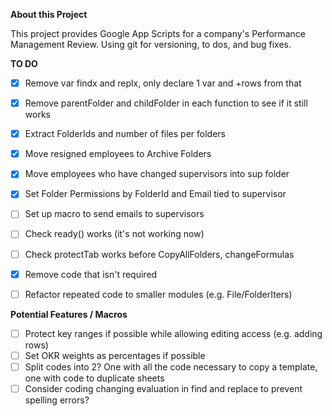 **About this Project**

This project provides Google App Scripts for a company's Performance Management Review.  Using git for versioning, to dos, and bug fixes.


**TO DO**
- [X] Remove var findx and replx, only declare 1 var and +rows from that
- [X] Remove parentFolder and childFolder in each function to see if it still works
- [X] Extract FolderIds and number of files per folders
- [X] Move resigned employees to Archive Folders
- [X] Move employees who have changed supervisors into sup folder
- [X] Set Folder Permissions by FolderId and Email tied to supervisor
- [ ] Set up macro to send emails to supervisors
- [ ] Check ready() works (it's not working now)
- [ ] Check protectTab works before CopyAllFolders, changeFormulas
- [X] Remove code that isn't required
- [ ] Refactor repeated code to smaller modules (e.g. File/FolderIters)


**Potential Features / Macros**
- [ ] Protect key ranges if possible while allowing editing access (e.g. adding rows)
- [ ] Set OKR weights as percentages if possible
- [ ] Split codes into 2?  One with all the code necessary to copy a template, one with code to duplicate sheets
- [ ] Consider coding changing evaluation in find and replace to prevent spelling errors?
